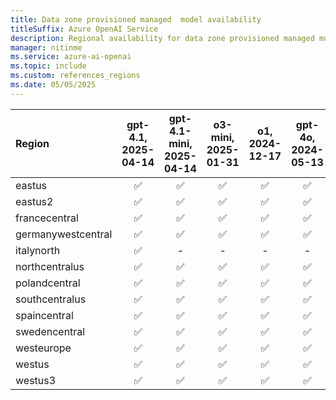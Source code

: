 ```yaml
---
title: Data zone provisioned managed  model availability
titleSuffix: Azure OpenAI Service
description: Regional availability for data zone provisioned managed models
manager: nitinme
ms.service: azure-ai-openai
ms.topic: include
ms.custom: references_regions
ms.date: 05/05/2025
---
```



| **Region**     | **gpt-4.1**, **2025-04-14**   | **gpt-4.1-mini**, **2025-04-14**   | **o3-mini**, **2025-01-31**   | **o1**, **2024-12-17**   | **gpt-4o**, **2024-05-13**   | **gpt-4o**, **2024-08-06**   | **gpt-4o**, **2024-11-20**   | **gpt-4o-mini**, **2024-07-18**   |
|:-------------------|:---------------------------:|:--------------------------------:|:---------------------------:|:----------------------:|:--------------------------:|:--------------------------:|:--------------------------:|:-------------------------------:|
| eastus             | ✅                        | ✅                             | ✅                        | ✅                   | ✅                       | ✅                       | ✅                       | ✅                            |
| eastus2            | ✅                        | ✅                             | ✅                        | ✅                   | ✅                       | ✅                       | ✅                       | ✅                            |
| francecentral      | ✅                        | ✅                             | ✅                        | ✅                   | ✅                       | ✅                       | ✅                       | ✅                            |
| germanywestcentral | ✅                        | ✅                             | ✅                        | ✅                   | ✅                       | ✅                       | ✅                       | ✅                            |
| italynorth         | ✅                        | -                            | -                       | -                  | -                      | -                      | -                      | -                           |
| northcentralus     | ✅                        | ✅                             | ✅                        | ✅                   | ✅                       | ✅                       | ✅                       | ✅                            |
| polandcentral      | ✅                        | ✅                             | ✅                        | ✅                   | ✅                       | ✅                       | ✅                       | ✅                            |
| southcentralus     | ✅                        | ✅                             | ✅                        | ✅                   | ✅                       | ✅                       | ✅                       | ✅                            |
| spaincentral       | ✅                        | ✅                             | ✅                        | ✅                   | ✅                       | ✅                       | ✅                       | ✅                            |
| swedencentral      | ✅                        | ✅                             | ✅                        | ✅                   | ✅                       | ✅                       | ✅                       | ✅                            |
| westeurope         | ✅                        | ✅                             | ✅                        | ✅                   | ✅                       | ✅                       | ✅                       | ✅                            |
| westus             | ✅                        | ✅                             | ✅                        | ✅                   | ✅                       | ✅                       | ✅                       | ✅                            |
| westus3            | ✅                        | ✅                             | ✅                        | ✅                   | ✅                       | ✅                       | ✅                       | ✅                            |

